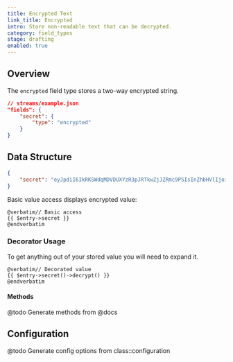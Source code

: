 ```yaml
---
title: Encrypted Text
link_title: Encrypted
intro: Store non-readable text that can be decrypted.
category: field_types
stage: drafting
enabled: true
---
```


## Overview

The `encrypted` field type stores a two-way encrypted string.

```json
// streams/example.json
"fields": {
    "secret": {
        "type": "encrypted"
    }
}
```

## Data Structure

```json
{
    "secret": "eyJpdiI6IkRKSWdqMDVDUXYzR3pJRTkwZjJZRmc9PSIsInZhbHVlIjoic3NrUHF4RE1jVnFBVFIrNG85Rjh4VlZkU1kzQUs5VEp5b3Y5VVU2cUZYYz0iLCJtYWMiOiIyNWFhZTM1MDBhZTdmNDZiY2E2NzM2NjE1NjYzYThmMmMzYTczNGJhM2VlNjBiZDdkZmNlOGFhMWVkZmQwN2RjIiwidGFnIjoiIn0="
}
```

Basic value access displays encrypted value:

```blade
@verbatim// Basic access
{{ $entry->secret }}
@endverbatim
```

### Decorator Usage

To get anything out of your stored value you will need to expand it.

```blade
@verbatim// Decorated value
{{ $entry->secret()->decrypt() }}
@endverbatim
```

#### Methods

@todo Generate methods from @docs



## Configuration

@todo Generate config options from class::configuration
